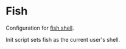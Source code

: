 # Fish

Configuration for [fish shell](https://fishshell.com/).

Init script sets fish as the current user's shell.

